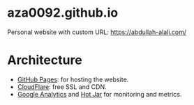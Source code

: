 # aza0092.github.io
Personal website with custom URL: https://abdullah-alali.com/

Architecture
==================
* [GitHub Pages](https://pages.github.com/): for hosting the website.
* [CloudFlare](https://www.cloudflare.com/): free SSL and CDN.
* [Google Analytics](http://www.google.com/analytics/) and [Hot Jar](https://www.hotjar.com/) for
   monitoring and metrics.
